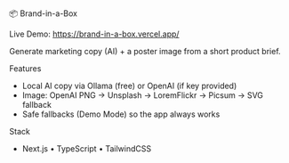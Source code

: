 📦 Brand-in-a-Box

Live Demo: https://brand-in-a-box.vercel.app/ 

Generate marketing copy (AI) + a poster image from a short product brief.

Features
- Local AI copy via Ollama (free) or OpenAI (if key provided)
- Image: OpenAI PNG → Unsplash → LoremFlickr → Picsum → SVG fallback
- Safe fallbacks (Demo Mode) so the app always works

Stack
- Next.js • TypeScript • TailwindCSS
